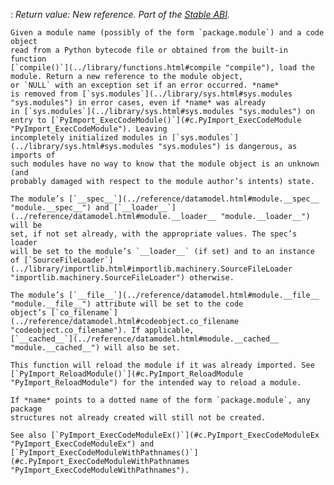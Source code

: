 :   *Return value: New reference.* *Part of the [Stable ABI](stable.html#stable).*

    Given a module name (possibly of the form `package.module`) and a code object
    read from a Python bytecode file or obtained from the built-in function
    [`compile()`](../library/functions.html#compile "compile"), load the module. Return a new reference to the module object,
    or `NULL` with an exception set if an error occurred. *name*
    is removed from [`sys.modules`](../library/sys.html#sys.modules "sys.modules") in error cases, even if *name* was already
    in [`sys.modules`](../library/sys.html#sys.modules "sys.modules") on entry to [`PyImport_ExecCodeModule()`](#c.PyImport_ExecCodeModule "PyImport_ExecCodeModule"). Leaving
    incompletely initialized modules in [`sys.modules`](../library/sys.html#sys.modules "sys.modules") is dangerous, as imports of
    such modules have no way to know that the module object is an unknown (and
    probably damaged with respect to the module author’s intents) state.

    The module’s [`__spec__`](../reference/datamodel.html#module.__spec__ "module.__spec__") and [`__loader__`](../reference/datamodel.html#module.__loader__ "module.__loader__") will be
    set, if not set already, with the appropriate values. The spec’s loader
    will be set to the module’s `__loader__` (if set) and to an instance
    of [`SourceFileLoader`](../library/importlib.html#importlib.machinery.SourceFileLoader "importlib.machinery.SourceFileLoader") otherwise.

    The module’s [`__file__`](../reference/datamodel.html#module.__file__ "module.__file__") attribute will be set to the code
    object’s [`co_filename`](../reference/datamodel.html#codeobject.co_filename "codeobject.co_filename"). If applicable,
    [`__cached__`](../reference/datamodel.html#module.__cached__ "module.__cached__") will also be set.

    This function will reload the module if it was already imported. See
    [`PyImport_ReloadModule()`](#c.PyImport_ReloadModule "PyImport_ReloadModule") for the intended way to reload a module.

    If *name* points to a dotted name of the form `package.module`, any package
    structures not already created will still not be created.

    See also [`PyImport_ExecCodeModuleEx()`](#c.PyImport_ExecCodeModuleEx "PyImport_ExecCodeModuleEx") and
    [`PyImport_ExecCodeModuleWithPathnames()`](#c.PyImport_ExecCodeModuleWithPathnames "PyImport_ExecCodeModuleWithPathnames").